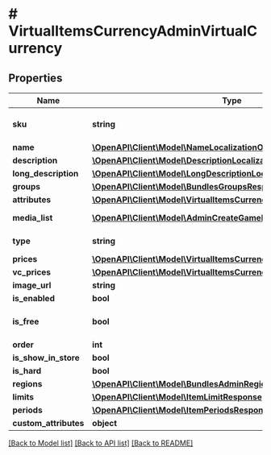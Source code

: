 # # VirtualItemsCurrencyAdminVirtualCurrency

## Properties

Name | Type | Description | Notes
------------ | ------------- | ------------- | -------------
**sku** | **string** | Unique item ID. The SKU may contain only lowercase and uppercase Latin alphanumeric characters, periods, dashes, and underscores. | [optional]
**name** | [**\OpenAPI\Client\Model\NameLocalizationObject**](NameLocalizationObject.md) |  | [optional]
**description** | [**\OpenAPI\Client\Model\DescriptionLocalizationObject**](DescriptionLocalizationObject.md) |  | [optional]
**long_description** | [**\OpenAPI\Client\Model\LongDescriptionLocalizationObject**](LongDescriptionLocalizationObject.md) |  | [optional]
**groups** | [**\OpenAPI\Client\Model\BundlesGroupsResponseInner[]**](BundlesGroupsResponseInner.md) | Groups the item belongs to. | [optional]
**attributes** | [**\OpenAPI\Client\Model\VirtualItemsCurrencyAdminAttributes**](VirtualItemsCurrencyAdminAttributes.md) |  | [optional]
**media_list** | [**\OpenAPI\Client\Model\AdminCreateGameRequestMediaListInner[]**](AdminCreateGameRequestMediaListInner.md) | Item&#39;s additional assets such as screenshots, gameplay video and so on. | [optional]
**type** | **string** | Type of item: &#x60;virtual_good&#x60;/&#x60;virtual_currency&#x60;/&#x60;bundle&#x60;/&#x60;physical_good&#x60;/&#x60;unit&#x60;. | [optional]
**prices** | [**\OpenAPI\Client\Model\VirtualItemsCurrencyAdminPricesInner[]**](VirtualItemsCurrencyAdminPricesInner.md) |  | [optional]
**vc_prices** | [**\OpenAPI\Client\Model\VirtualItemsCurrencyAdminGetVcPricesInner[]**](VirtualItemsCurrencyAdminGetVcPricesInner.md) |  | [optional]
**image_url** | **string** |  | [optional]
**is_enabled** | **bool** |  | [optional]
**is_free** | **bool** | If &#x60;true&#x60;, the item is free. | [optional] [default to false]
**order** | **int** | Defines arrangement order. | [optional]
**is_show_in_store** | **bool** |  | [optional]
**is_hard** | **bool** |  | [optional]
**regions** | [**\OpenAPI\Client\Model\BundlesAdminRegionsInner[]**](BundlesAdminRegionsInner.md) |  | [optional]
**limits** | [**\OpenAPI\Client\Model\ItemLimitResponse**](ItemLimitResponse.md) |  | [optional]
**periods** | [**\OpenAPI\Client\Model\ItemPeriodsResponseInner[]**](ItemPeriodsResponseInner.md) | Item sales period. | [optional]
**custom_attributes** | **object** | A JSON object containing item attributes and values. | [optional]

[[Back to Model list]](../../README.md#models) [[Back to API list]](../../README.md#endpoints) [[Back to README]](../../README.md)
